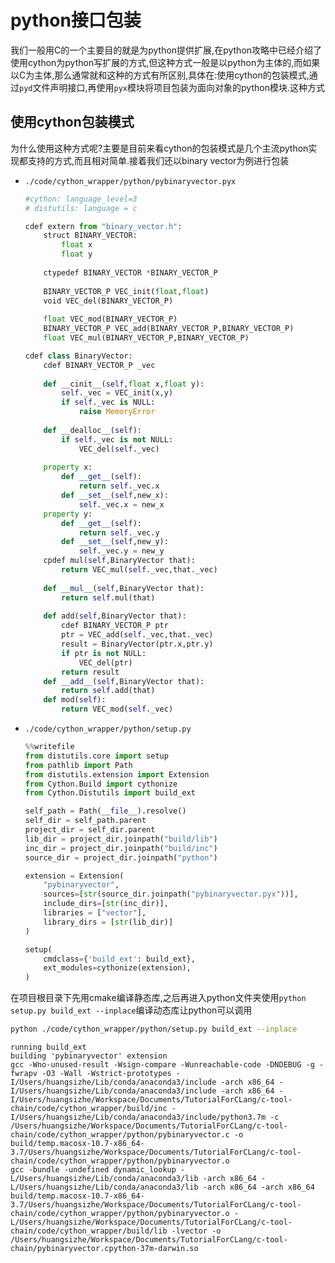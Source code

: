 
# python接口包装

我们一般用C的一个主要目的就是为python提供扩展,在python攻略中已经介绍了使用cython为python写扩展的方式,但这种方式一般是以python为主体的,而如果以C为主体,那么通常就和这种的方式有所区别,具体在:使用cython的包装模式,通过`pyd`文件声明接口,再使用`pyx`模块将项目包装为面向对象的python模块.这种方式

## 使用cython包装模式

为什么使用这种方式呢?主要是目前来看cython的包装模式是几个主流python实现都支持的方式,而且相对简单.接着我们还以binary vector为例进行包装

+ `./code/cython_wrapper/python/pybinaryvector.pyx`
    ```python
    #cython: language_level=3
    # distutils: language = c

    cdef extern from "binary_vector.h":
        struct BINARY_VECTOR:
            float x
            float y
            
        ctypedef BINARY_VECTOR *BINARY_VECTOR_P
        
        BINARY_VECTOR_P VEC_init(float,float)
        void VEC_del(BINARY_VECTOR_P)
        
        float VEC_mod(BINARY_VECTOR_P)
        BINARY_VECTOR_P VEC_add(BINARY_VECTOR_P,BINARY_VECTOR_P)
        float VEC_mul(BINARY_VECTOR_P,BINARY_VECTOR_P)

    cdef class BinaryVector:
        cdef BINARY_VECTOR_P _vec
        
        def __cinit__(self,float x,float y):
            self._vec = VEC_init(x,y)
            if self._vec is NULL:
                raise MemoryError
            
        def __dealloc__(self):
            if self._vec is not NULL:
                VEC_del(self._vec)
                
        property x:
            def __get__(self):
                return self._vec.x
            def __set__(self,new_x):
                self._vec.x = new_x
        property y:
            def __get__(self):
                return self._vec.y
            def __set__(self,new_y):
                self._vec.y = new_y
        cpdef mul(self,BinaryVector that):
            return VEC_mul(self._vec,that._vec)
                
        def __mul__(self,BinaryVector that):
            return self.mul(that)
            
        def add(self,BinaryVector that):
            cdef BINARY_VECTOR_P ptr
            ptr = VEC_add(self._vec,that._vec)
            result = BinaryVector(ptr.x,ptr.y)
            if ptr is not NULL:
                VEC_del(ptr)
            return result
        def __add__(self,BinaryVector that):
            return self.add(that)
        def mod(self):
            return VEC_mod(self._vec)
    ```

+ `./code/cython_wrapper/python/setup.py`

    ```python
    %%writefile 
    from distutils.core import setup
    from pathlib import Path
    from distutils.extension import Extension
    from Cython.Build import cythonize
    from Cython.Distutils import build_ext

    self_path = Path(__file__).resolve()
    self_dir = self_path.parent
    project_dir = self_dir.parent
    lib_dir = project_dir.joinpath("build/lib")
    inc_dir = project_dir.joinpath("build/inc")
    source_dir = project_dir.joinpath("python")

    extension = Extension(
        "pybinaryvector",
        sources=[str(source_dir.joinpath("pybinaryvector.pyx"))],
        include_dirs=[str(inc_dir)],
        libraries = ["vector"],
        library_dirs = [str(lib_dir)]
    )

    setup(
        cmdclass={'build_ext': build_ext},
        ext_modules=cythonize(extension),
    )
    ```

在项目根目录下先用cmake编译静态库,之后再进入python文件夹使用`python setup.py build_ext --inplace`编译动态库让python可以调用


```bash
python ./code/cython_wrapper/python/setup.py build_ext --inplace
```

    running build_ext
    building 'pybinaryvector' extension
    gcc -Wno-unused-result -Wsign-compare -Wunreachable-code -DNDEBUG -g -fwrapv -O3 -Wall -Wstrict-prototypes -I/Users/huangsizhe/Lib/conda/anaconda3/include -arch x86_64 -I/Users/huangsizhe/Lib/conda/anaconda3/include -arch x86_64 -I/Users/huangsizhe/Workspace/Documents/TutorialForCLang/c-tool-chain/code/cython_wrapper/build/inc -I/Users/huangsizhe/Lib/conda/anaconda3/include/python3.7m -c /Users/huangsizhe/Workspace/Documents/TutorialForCLang/c-tool-chain/code/cython_wrapper/python/pybinaryvector.c -o build/temp.macosx-10.7-x86_64-3.7/Users/huangsizhe/Workspace/Documents/TutorialForCLang/c-tool-chain/code/cython_wrapper/python/pybinaryvector.o
    gcc -bundle -undefined dynamic_lookup -L/Users/huangsizhe/Lib/conda/anaconda3/lib -arch x86_64 -L/Users/huangsizhe/Lib/conda/anaconda3/lib -arch x86_64 -arch x86_64 build/temp.macosx-10.7-x86_64-3.7/Users/huangsizhe/Workspace/Documents/TutorialForCLang/c-tool-chain/code/cython_wrapper/python/pybinaryvector.o -L/Users/huangsizhe/Workspace/Documents/TutorialForCLang/c-tool-chain/code/cython_wrapper/build/lib -lvector -o /Users/huangsizhe/Workspace/Documents/TutorialForCLang/c-tool-chain/pybinaryvector.cpython-37m-darwin.so

